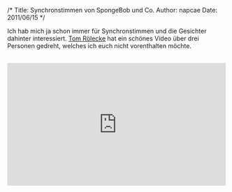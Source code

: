 /*
Title: Synchronstimmen von SpongeBob und Co.
Author: napcae
Date: 2011/06/15
*/

Ich hab mich ja schon immer für Synchronstimmen und die Gesichter dahinter interessiert. [Tom Rölecke][1] hat ein schönes Video über drei Personen gedreht, welches ich euch nicht vorenthalten möchte.  
<br>
<div class="elastic-video"><iframe src="http://player.vimeo.com/video/21807021" width="500" height="281" frameborder="0" webkitAllowFullScreen mozallowfullscreen allowFullScreen></iframe> 
</div>

 [1]: http://www.roeler.com/#1305926/Synchronschauspieler